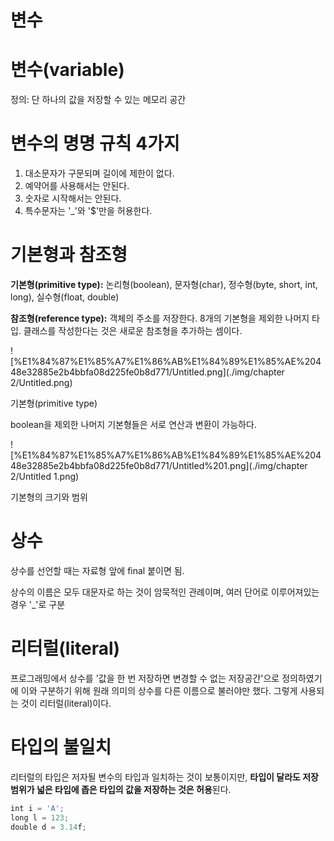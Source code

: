 # 변수

# 변수(variable)

정의: 단 하나의 값을 저장할 수 있는 메모리 공간



# 변수의 명명 규칙 4가지

1. 대소문자가 구문되며 길이에 제한이 없다.
2. 예약어를 사용해서는 안된다.
3. 숫자로 시작해서는 안된다.
4. 특수문자는 '_'와 '$'만을 허용한다.



# 기본형과 참조형

**기본형(primitive type):** 논리형(boolean), 문자형(char), 정수형(byte, short, int, long), 실수형(float, double)

**참조형(reference type):** 객체의 주소를 저장한다. 8개의 기본형을 제외한 나머지 타입. 클래스를 작성한다는 것은 새로운 참조형을 추가하는 셈이다.

![%E1%84%87%E1%85%A7%E1%86%AB%E1%84%89%E1%85%AE%20448e32885e2b4bbfa08d225fe0b8d771/Untitled.png](./img/chapter 2/Untitled.png)

기본형(primitive type)

boolean을 제외한 나머지 기본형들은 서로 연산과 변환이 가능하다.

![%E1%84%87%E1%85%A7%E1%86%AB%E1%84%89%E1%85%AE%20448e32885e2b4bbfa08d225fe0b8d771/Untitled%201.png](./img/chapter 2/Untitled 1.png)

기본형의 크기와 범위



# 상수

상수를 선언할 때는 자료형 앞에 final 붙이면 됨.

상수의 이름은 모두 대문자로 하는 것이 암묵적인 관례이며, 여러 단어로 이루어져있는 경우 '_'로 구분



# 리터럴(literal)

프로그래밍에서 상수를 '값을 한 번 저장하면 변경할 수 없는 저장공간'으로 정의하였기에 이와 구분하기 위해 원래 의미의 상수를 다른 이름으로 불러야만 했다. 그렇게 사용되는 것이 리터럴(literal)이다.

 

# 타입의 불일치

리터럴의 타입은 저자될 변수의 타입과 일치하는 것이 보통이지만, **타입이 달라도 저장범위가 넓은 타입에 좁은 타입의 값을 저장하는 것은 허용**된다.

```jsx
int i = 'A';
long l = 123;
double d = 3.14f;
```